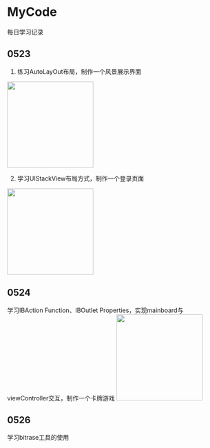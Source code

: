 # MyCode
每日学习记录

## 0523
1. 练习AutoLayOut布局，制作一个风景展示界面
<img src="https://user-images.githubusercontent.com/105849938/170464453-1cdf6e5e-6637-459a-b42b-90d4b92d6f34.png" width="200">

2. 学习UIStackView布局方式，制作一个登录页面
<img src="https://user-images.githubusercontent.com/105849938/170464099-cb4236a7-3419-4151-a049-2b23f60f3880.png" width="200">

## 0524
学习IBAction Function、IBOutlet Properties，实现mainboard与viewController交互，制作一个卡牌游戏
<img src="https://user-images.githubusercontent.com/105849938/170464351-70661c27-6bd4-468e-87ce-45635998255e.png" width="200">

## 0526
学习bitrase工具的使用
